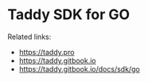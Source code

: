 # Taddy SDK for GO
Related links:
- https://taddy.pro
- https://taddy.gitbook.io
- https://taddy.gitbook.io/docs/sdk/go
